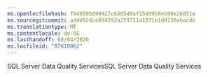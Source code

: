 ```yaml
---
ms.openlocfilehash: f848505890427c680548af15dd9b8eb99e26851e
ms.sourcegitcommit: ad4d92dce894592a259721a1571b1d8736abacdb
ms.translationtype: MT
ms.contentlocale: de-DE
ms.lasthandoff: 08/04/2020
ms.locfileid: "87610062"
---
```

<span data-ttu-id="31b9d-101">SQL Server Data Quality Services</span><span class="sxs-lookup"><span data-stu-id="31b9d-101">SQL Server Data Quality Services</span></span>
